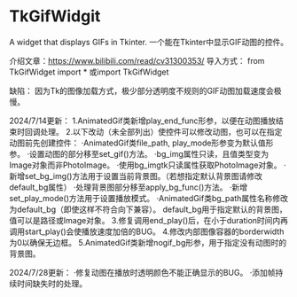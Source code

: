 # TkGifWidgit
A widget that displays GIFs in Tkinter.
一个能在Tkinter中显示GIF动图的控件。

介绍文章：https://www.bilibili.com/read/cv31300353/
导入方式：
from TkGifWidget import *
或import TkGifWidget

缺陷：
因为Tk的图像加载方式，极少部分透明度不规则的GIF动图加载速度会极慢。

2024/7/14更新：
1.AnimatedGif类新增play_end_func形参，以便在动图播放结束时回调处理。
2.以下改动（未全部列出）使控件可以修改动图，也可以在指定动图前先创建控件：
·AnimatedGif类file_path, play_mode形参变为默认值形参。
·设置动图的部分移至set_gif()方法。
·bg_img属性只读，且值类型变为Image对象而非PhotoImage。
·使用bg_imgtk只读属性获取PhotoImage对象。
·新增set_bg_img()方法用于设置当前背景图。（若想指定默认背景图请修改default_bg属性）
·处理背景图部分移至apply_bg_func()方法。
·新增set_play_mode()方法用于设置播放模式。
·AnimatedGif类bg_path属性名称修改为default_bg（即使这样不符合向下兼容）。
 default_bg用于指定默认的背景图，值可以是路径或Image对象。
3.修复调用end_play()后，在小于duration时间内再调用start_play()会使播放速度加倍的BUG。
4.修改内部图像容器的borderwidth为0以确保无边框。
5.AnimatedGif类新增nogif_bg形参，用于指定没有动图时的背景图。

2024/7/28更新：
·修复动图在播放时透明颜色不能正确显示的BUG。
·添加帧持续时间缺失时的处理。
